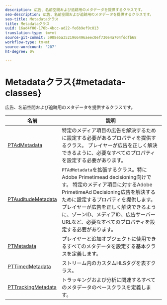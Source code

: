 ```yaml
---
description: 広告、名前空間および追跡用のメタデータを提供するクラスです。
seo-description: 広告、名前空間および追跡用のメタデータを提供するクラスです。
seo-title: Metadataクラス
title: Metadataクラス
uuid: 16ad4f00-170b-4bcc-ad22-fe6b9ef9c013
translation-type: tm+mt
source-git-commit: 5908e5a3521966496aeec0ef730e4a704fddfb68
workflow-type: tm+mt
source-wordcount: '207'
ht-degree: 0%

---
```



# Metadataクラス{#metadata-classes}

広告、名前空間および追跡用のメタデータを提供するクラスです。

| 名前 | 説明 |
|---|---|
| [PTAdMetadata](https://help.adobe.com/en_US/primetime/api/psdk/appledoc/Classes/PTAdMetadata.html) | 特定のメディア項目の広告を解決するために設定する必要があるプロパティを提供するクラス。 プレイヤーが広告を正しく解決できるように、必要なすべてのプロパティを設定する必要があります。 |
| [PTAuditudeMetadata](https://help.adobe.com/en_US/primetime/api/psdk/appledoc/Classes/PTAuditudeMetadata.html) | `PTAdMetadata`を拡張するクラス。特にAdobe Primetimead decisioning向けです。 特定のメディア項目に対するAdobe PrimetimeAd Decisioning広告を解決するために設定するプロパティを提供します。 プレイヤーが広告を正しく解決できるように、ゾーンID、メディアID、広告サーバーURLなど、必要なすべてのプロパティを設定する必要があります。 |
| [PTMetadata](https://help.adobe.com/en_US/primetime/api/psdk/appledoc/Classes/PTMetadata.html) | プレイヤーと追加オブジェクトに使用できるすべてのメタデータを設定する基本クラスを定義します。 |
| [PTTimedMetadata](https://help.adobe.com/en_US/primetime/api/psdk/appledoc/Classes/PTTimedMetadata.html) | ストリーム内のカスタムHLSタグを表すクラス。 |
| [PTTrackingMetadata](https://help.adobe.com/en_US/primetime/api/psdk/appledoc/Classes/PTTrackingMetadata.html) | トラッキングおよび分析に関連するすべてのメタデータのベースクラスを定義します。 |

